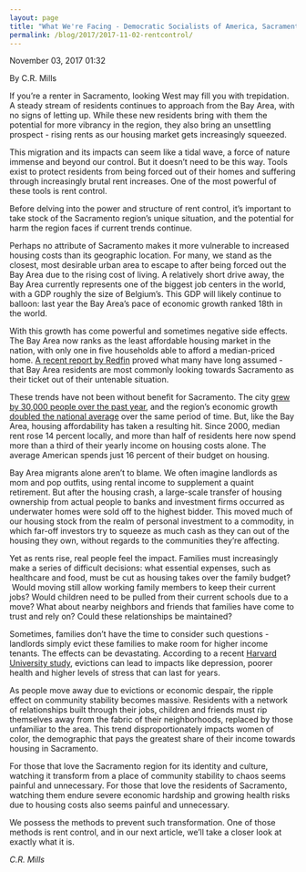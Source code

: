```yaml
---
layout: page
title: "What We're Facing - Democratic Socialists of America, Sacramento"
permalink: /blog/2017/2017-11-02-rentcontrol/
---
```

November 03, 2017 01:32

By C.R. Mills

If you’re a renter in Sacramento, looking West may fill you with trepidation. A steady stream of residents continues to approach from the Bay Area, with no signs of letting up. While these new residents bring with them the potential for more vibrancy in the region, they also bring an unsettling prospect - rising rents as our housing market gets increasingly squeezed.

This migration and its impacts can seem like a tidal wave, a force of nature immense and beyond our control. But it doesn’t need to be this way. Tools exist to protect residents from being forced out of their homes and suffering through increasingly brutal rent increases. One of the most powerful of these tools is rent control.

Before delving into the power and structure of rent control, it’s important to take stock of the Sacramento region’s unique situation, and the potential for harm the region faces if current trends continue.

Perhaps no attribute of Sacramento makes it more vulnerable to increased housing costs than its geographic location. For many, we stand as the closest, most desirable urban area to escape to after being forced out the Bay Area due to the rising cost of living. A relatively short drive away, the Bay Area currently represents one of the biggest job centers in the world, with a GDP roughly the size of Belgium’s. This GDP will likely continue to balloon: last year the Bay Area’s pace of economic growth ranked 18th in the world.

With this growth has come powerful and sometimes negative side effects. The Bay Area now ranks as the least affordable housing market in the nation, with only one in five households able to afford a median-priced home. [<span>A recent report by Redfin</span>](https://www.redfin.com/blog/2017/08/migration-report-q2-2017.html) proved what many have long assumed - that Bay Area residents are most commonly looking towards Sacramento as their ticket out of their untenable situation.

These trends have not been without benefit for Sacramento. The city [<span>grew by 30,000 people over the past year</span>](http://www.sacbee.com/news/local/article148854534.html), and the region’s economic growth [<span>doubled the national average</span>](http://www.sacbee.com/news/business/article175311206.html) over the same period of time. But, like the Bay Area, housing affordability has taken a resulting hit. Since 2000, median rent rose 14 percent locally, and more than half of residents here now spend more than a third of their yearly income on housing costs alone. The average American spends just 16 percent of their budget on housing.

Bay Area migrants alone aren’t to blame. We often imagine landlords as mom and pop outfits, using rental income to supplement a quaint retirement. But after the housing crash, a large-scale transfer of housing ownership from actual people to banks and investment firms occurred as underwater homes were sold off to the highest bidder. This moved much of our housing stock from the realm of personal investment to a commodity, in which far-off investors try to squeeze as much cash as they can out of the housing they own, without regards to the communities they’re affecting.

Yet as rents rise, real people feel the impact. Families must increasingly make a series of difficult decisions: what essential expenses, such as healthcare and food, must be cut as housing takes over the family budget?  Would moving still allow working family members to keep their current jobs? Would children need to be pulled from their current schools due to a move? What about nearby neighbors and friends that families have come to trust and rely on? Could these relationships be maintained?

Sometimes, families don’t have the time to consider such questions - landlords simply evict these families to make room for higher income tenants. The effects can be devastating. According to a recent [<span>Harvard University study</span>](http://scholar.harvard.edu/files/mdesmond/files/desmondkimbro.evictions.fallout.sf2015_2.pdf), evictions can lead to impacts like depression, poorer health and higher levels of stress that can last for years.

As people move away due to evictions or economic despair, the ripple effect on community stability becomes massive. Residents with a network of relationships built through their jobs, children and friends must rip themselves away from the fabric of their neighborhoods, replaced by those unfamiliar to the area. This trend disproportionately impacts women of color, the demographic that pays the greatest share of their income towards housing in Sacramento.

For those that love the Sacramento region for its identity and culture, watching it transform from a place of community stability to chaos seems painful and unnecessary. For those that love the residents of Sacramento, watching them endure severe economic hardship and growing health risks due to housing costs also seems painful and unnecessary.

We possess the methods to prevent such transformation. One of those methods is rent control, and in our next article, we’ll take a closer look at exactly what it is.

*C.R. Mills*
